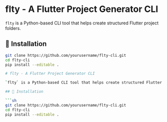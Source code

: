 # flty - A Flutter Project Generator CLI

`flty` is a Python-based CLI tool that helps create structured Flutter project folders.

## 📌 Installation

```sh
git clone https://github.com/yourusername/flty-cli.git
cd flty-cli
pip install --editable .

# flty - A Flutter Project Generator CLI

`flty` is a Python-based CLI tool that helps create structured Flutter project folders.

## 📌 Installation

```sh
git clone https://github.com/yourusername/flty-cli.git
cd flty-cli
pip install --editable .
